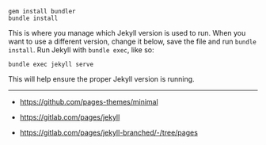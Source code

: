 
```shell
gem install bundler
bundle install
```


This is where you manage which Jekyll version is used to run.
When you want to use a different version, change it below, save the
file and run `bundle install`. Run Jekyll with `bundle exec`, like so:

```shellx
bundle exec jekyll serve
```

This will help ensure the proper Jekyll version is running.

---

- https://github.com/pages-themes/minimal




- https://gitlab.com/pages/jekyll
- https://gitlab.com/pages/jekyll-branched/-/tree/pages